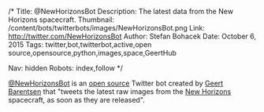 /*
Title: @NewHorizonsBot
Description: The latest data from the New Horizons spacecraft.
Thumbnail: /content/bots/twitterbots/images/NewHorizonsBot.png
Link: http://twitter.com/NewHorizonsBot
Author: Stefan Bohacek
Date: October 6, 2015
Tags: twitter,bot,twitterbot,active,open source,opensource,python,images,space,GeertHub

Nav: hidden
Robots: index,follow
*/

[@NewHorizonsBot](https://twitter.com/NewHorizonsBot) is an [open source](https://github.com/barentsen/NewHorizonsBot) Twitter bot created by [Geert Barentsen](https://twitter.com/GeertHub) that "tweets the latest raw images from the [New Horizons](https://twitter.com/ESA_Rosetta) spacecraft, as soon as they are released".
